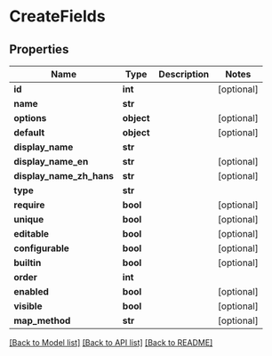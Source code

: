 # CreateFields

## Properties
Name | Type | Description | Notes
------------ | ------------- | ------------- | -------------
**id** | **int** |  | [optional]
**name** | **str** |  |
**options** | **object** |  | [optional]
**default** | **object** |  | [optional]
**display_name** | **str** |  |
**display_name_en** | **str** |  | [optional]
**display_name_zh_hans** | **str** |  | [optional]
**type** | **str** |  |
**require** | **bool** |  | [optional]
**unique** | **bool** |  | [optional]
**editable** | **bool** |  | [optional]
**configurable** | **bool** |  | [optional]
**builtin** | **bool** |  | [optional]
**order** | **int** |  |
**enabled** | **bool** |  | [optional]
**visible** | **bool** |  | [optional]
**map_method** | **str** |  | [optional]

[[Back to Model list]](../README.md#documentation-for-models) [[Back to API list]](../README.md#documentation-for-api-endpoints) [[Back to README]](../README.md)
